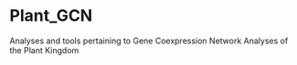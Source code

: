 # Plant_GCN
Analyses and tools pertaining to Gene Coexpression Network Analyses of the Plant Kingdom
